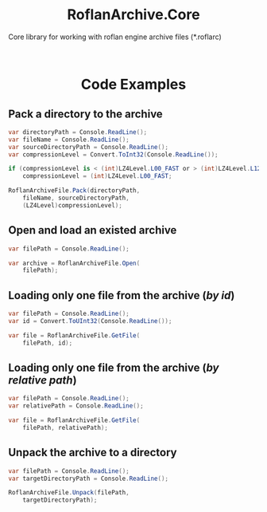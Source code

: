 # <div align="center">**RoflanArchive.Core**</div>

Core library for working with roflan engine archive files (\*.roflarc)

<br/>

# <div align="center">**Code Examples**</div>

## Pack a directory to the archive

```csharp
var directoryPath = Console.ReadLine();
var fileName = Console.ReadLine();
var sourceDirectoryPath = Console.ReadLine();
var compressionLevel = Convert.ToInt32(Console.ReadLine());

if (compressionLevel is < (int)LZ4Level.L00_FAST or > (int)LZ4Level.L12_MAX)
    compressionLevel = (int)LZ4Level.L00_FAST;

RoflanArchiveFile.Pack(directoryPath,
    fileName, sourceDirectoryPath,
    (LZ4Level)compressionLevel);
```

## Open and load an existed archive

```csharp
var filePath = Console.ReadLine();

var archive = RoflanArchiveFile.Open(
    filePath);
```

## Loading only one file from the archive (*by id*)

```csharp
var filePath = Console.ReadLine();
var id = Convert.ToUInt32(Console.ReadLine());

var file = RoflanArchiveFile.GetFile(
    filePath, id);
```

## Loading only one file from the archive (*by relative path*)

```csharp
var filePath = Console.ReadLine();
var relativePath = Console.ReadLine();

var file = RoflanArchiveFile.GetFile(
    filePath, relativePath);
```

## Unpack the archive to a directory

```csharp
var filePath = Console.ReadLine();
var targetDirectoryPath = Console.ReadLine();

RoflanArchiveFile.Unpack(filePath,
    targetDirectoryPath);
```
